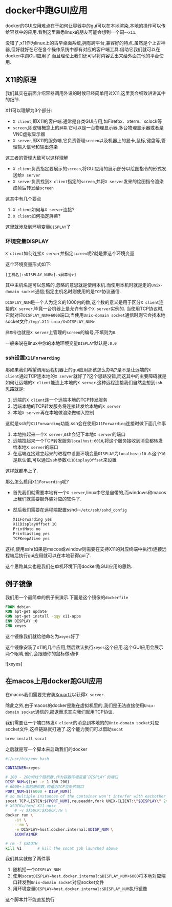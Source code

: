 # docker中跑GUI应用

docker的GUI应用难点在于如何让容器中的gui可以在本地渲染,本地的操作可以传给容器中的应用.看到这里熟悉linux的朋友可能会想到一个词--`x11`.

没错了,x11作为linux上的古早桌面系统,拥有跨平台,兼容好的特点.虽然是个上古神器,但好就好在它在各个操作系统中都有对应的客户端工具.借助它我们就可以在docker中跑GUI应用了.而且理论上我们还可以将内容丢出来给外面其他的平台使用.

## X11的原理

我们其实在前面介绍容器调用外设的时候已经简单用过X11,这里我会细致讲讲其中的细节.

X11可以理解为3个部分:

+ `X client`,即X11的客户端.通常是各类GUI应用,如Firefox、xterm、xclock等
+ `screen`,即逻辑概念上的`屏幕`.它可以是一台物理显示器,多台物理显示器或者是VNC虚拟显示器
+ `X server`,即X11的服务端,它负责管理`screen`以及机器上的显卡,鼠标,键盘等,管理输入信号和输出渲染

这三者的管理大致可以这样理解

+ `X client`负责指定要展示的`screen`,将GUI应用的展示部分以绘图指令的形式发送给`X server`
+ `X server`负责找到`X client`指定的`screen`,并将`X server`发来的绘图指令渲染成帧后转发给`screen`

这其中有几个要点

1. `X client`如何与`X server`连接?
2. `X client`如何指定屏幕?

这里就涉及到环境变量`DISPLAY`了

### 环境变量DISPLAY

`X client`如何连接`X server`并指定`screen`呢?就是靠这个环境变量

这个环境变量形式如下:

`[主机名]:<DISPLAY_NUM>[.<屏幕号>]`

其中主机名是可以忽略的,忽略的意思就是使用本机.而使用本机时就是走的`Unix-domain socket`通信;指定主机名时则使用的是`TCP`协议通信.

`DISPLAY_NUM`是一个人为定义的1000内的数,这个数的意义是用于区分`X client`连接的`X server`,毕竟一台机器上是允许有多个`X server`实例的.
当使用TCP协议时,它就对应`DISPLAY_NUM+6000`端口;当使用`Unix-domain socket`通信时则它会找本地socket文件`/tmp/.X11-unix/X<DISPLAY_NUM>`

`屏幕号`也就是`X server`上管理的`screen`的编号,不填则为`0`.

一般来说在linux中你的本地环境变量`DISPLAY`默认是`:0.0`

### ssh设置`X11Forwarding`

那如果我们希望调用远程机器上的gui应用那该怎么办呢?是不是让远端的`X client`通过TCP连本地的`X server`就好了?这个思路没错,而这其中的主要障碍就是如何让远端的`X client`能连上本地的`X server`.这种远程连接我们自然会想到`ssh`.思路就是:

1. 远端的`X client`连一个远端本地的TCP转发服务
2. 远端本地的TCP转发服务将连接转发给本地的`X server`
3. 本地`X server`再在本地做渲染做输入控制

这就是ssh的`X11Forwarding`功能.ssh会在使用`X11Forwarding`连接时做下面几件事

1. 本地拉起来一个`X server`,ssh会记下本地`X server`的端口
2. 远端拉起来一个TCP转发服务`localhost:6010`,将这个服务接收到消息都转发给本地`X server`的端口
3. 在远端连接建立起来的进程中设置环境变量`DISPLAY`为`localhost:10.0`.这个`10`是默认值,可以通过ssh参数`X11DisplayOffset`来设置

这样就都串上了.

那么怎么启用`X11Forwarding`呢?

+ 首先我们就需要本地有一个`X server`,linux中它是自带的,而windows和macos上我们就需要额外装对应的软件了.
+ 然后我们需要在远程端配置sshd--`/etc/ssh/sshd_config`

    ```txt
    X11Forwarding yes
    X11DisplayOffset 10
    PrintMotd no
    PrintLastLog yes
    TCPKeepAlive yes
    ```

这样,使用ssh(如果是macos或window则需要在支持X11的对应终端中执行)连接远程端后执行gui应用就可以在本地获得gui了.

这个思路其实也是我们在单机环境下用docker跑GUI应用的思路.

## 例子镜像

我们用一个最简单的例子来演示.下面是这个镜像的`dockerfile`

```dockerfile
FROM debian
RUN apt-get update
RUN apt-get install -qqy x11-apps
ENV DISPLAY :0
CMD xeyes
```

这个镜像我们就给他命名为`xeyes`好了

这个镜像安装了x11的几个应用,然后默认执行`xeyes`这个应用.这个GUI应用会展示两个眼睛,他们会跟随你的鼠标做动作.

![xeyes]


## 在macos上用docker跑GUI应用

在macos我们需要先安装[Xquartz](https://www.xquartz.org/)以获得`X server`.

除此之外,由于macos的docker是跑在虚拟机里的,我们是无法直接使用`Unix-domain socket`通信的,那退而求其次我们就用TCP协议.

我们需要让一个端口转发`X client`的消息到本地的的`Unix-domain socket`对应socket文件,这样链路就打通了.这个能力我们可以借助`socat`

```bash
brew install socat
```

之后就是写一个脚本来启动我们的docker

```bash
#!/usr/bin/env bash

CONTAINER=xeyes

# 100 - 200间找个随机数,作为容器环境变量`DISPLAY`的端口
DISP_NUM=$(jot -r 1 100 200)  
# 6000+上面的随机数,构造为TCP监听的端口
PORT_NUM=$((6000 + DISP_NUM)) 
# so multiple instances of the container won't interfer with eachother
socat TCP-LISTEN:${PORT_NUM},reuseaddr,fork UNIX-CLIENT:\"$DISPLAY\" 2>&1 > /dev/null &
# XSOCK=/tmp/.X11-unix
    # -v $XSOCK:$XSOCK:rw \
docker run \
    -it \
    --rm \
    -e DISPLAY=host.docker.internal:$DISP_NUM \
    $CONTAINER

# rm -f $XAUTH
kill %1       # kill the socat job launched above
```

我们其实就做了两件事

1. 随机摇一个`DISPLAY_NUM`
2. 使用`socatDISPLAY=host.docker.internal:$DISPLAY_NUM+6000`将本地对应端口转发到`Unix-domain socket`对应socket文件
3. 用环境变量`DISPLAY=host.docker.internal:$DISPLAY_NUM`执行镜像

这个脚本并不能直接执行